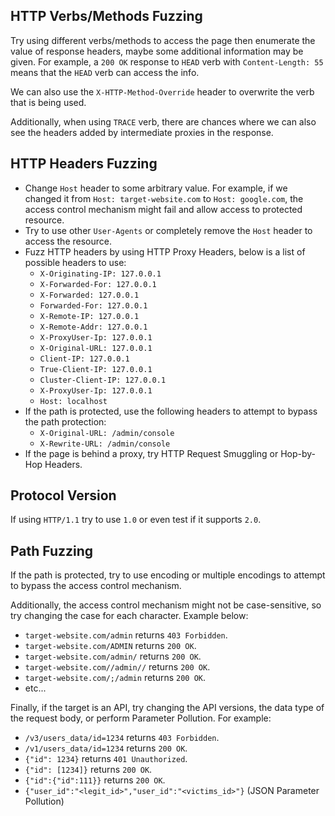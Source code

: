 ## HTTP Verbs/Methods Fuzzing
Try using different verbs/methods to access the page then enumerate the value of response headers, maybe some additional information may be given. For example, a `200 OK` response to `HEAD` verb with `Content-Length: 55` means that the `HEAD` verb can access the info.

We can also use the `X-HTTP-Method-Override` header to overwrite the verb that is being used.

Additionally, when using `TRACE` verb, there are chances where we can also see the headers added by intermediate proxies in the response.
## HTTP Headers Fuzzing
<!-- TODO: Link HTTP Request Smuggling -->
- Change `Host` header to some arbitrary value. For example, if we changed it from `Host: target-website.com` to `Host: google.com`, the access control mechanism might fail and allow access to protected resource.
- Try to use other `User-Agents` or completely remove the `Host` header to access the resource.
- Fuzz HTTP headers by using HTTP Proxy Headers, below is a list of possible headers to use:
	- `X-Originating-IP: 127.0.0.1`
	- `X-Forwarded-For: 127.0.0.1`
	- `X-Forwarded: 127.0.0.1`
	- `Forwarded-For: 127.0.0.1`
	- `X-Remote-IP: 127.0.0.1`
	- `X-Remote-Addr: 127.0.0.1`
	- `X-ProxyUser-Ip: 127.0.0.1`
	- `X-Original-URL: 127.0.0.1`
	- `Client-IP: 127.0.0.1`
	- `True-Client-IP: 127.0.0.1`
	- `Cluster-Client-IP: 127.0.0.1`
	- `X-ProxyUser-Ip: 127.0.0.1`
	- `Host: localhost`
- If the path is protected, use the following headers to attempt to bypass the path protection:
	- `X-Original-URL: /admin/console`
	- `X-Rewrite-URL: /admin/console`
- If the page is behind a proxy, try HTTP Request Smuggling or Hop-by-Hop Headers.
## Protocol Version
If using `HTTP/1.1` try to use `1.0` or even test if it supports `2.0`.
## Path Fuzzing
If the path is protected, try to use encoding or multiple encodings to attempt to bypass the access control mechanism.

Additionally, the access control mechanism might not be case-sensitive, so try changing the case for each character. Example below:
- `target-website.com/admin` returns `403 Forbidden`.
- `target-website.com/ADMIN` returns `200 OK`.
- `target-website.com/admin/` returns `200 OK`.
- `target-website.com//admin//` returns `200 OK`.
- `target-website.com/;/admin` returns `200 OK`.
- etc...

<!-- TODO: Link Parameter Pollution -->
Finally, if the target is an API, try changing the API versions, the data type of the request body, or perform Parameter Pollution. For example:
- `/v3/users_data/id=1234` returns `403 Forbidden`.
- `/v1/users_data/id=1234` returns `200 OK`.
- `{"id": 1234}` returns `401 Unauthorized`.
- `{"id": [1234]}` returns `200 OK`.
- `{"id":{"id":111}}` returns `200 OK`.
- `{"user_id":"<legit_id>","user_id":"<victims_id>"}` (JSON Parameter Pollution)